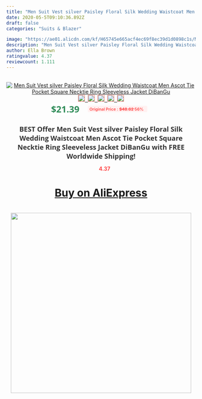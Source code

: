 ```yaml
---
title: "Men Suit Vest silver Paisley Floral Silk Wedding Waistcoat Men Ascot Tie Pocket Square Necktie Ring Sleeveless Jacket DiBanGu"
date: 2020-05-5T09:10:36.892Z
draft: false
categories: "Suits & Blazer"

image: "https://ae01.alicdn.com/kf/H65745e665acf4ec69f8ec39d1d0898c1s/Men-Suit-Vest-silver-Paisley-Floral-Silk-Wedding-Waistcoat-Men-Ascot-Tie-Pocket-Square-Necktie-Ring.jpg"
description: "Men Suit Vest silver Paisley Floral Silk Wedding Waistcoat Men Ascot Tie Pocket Square Necktie Ring Sleeveless Jacket DiBanGu"
author: Ella Brown
ratingvalue: 4.37
reviewcount: 1.111
---
```

<br>
<div style="text-align: center;">
<a href="https://s.click.aliexpress.com/e/_9HwYVR" target="_blank" rel="nofollow noopener noreferrer"><img alt="Men Suit Vest silver Paisley Floral Silk Wedding Waistcoat Men Ascot Tie Pocket Square Necktie Ring Sleeveless Jacket DiBanGu" class="magnifier-image" src="https://ae01.alicdn.com/kf/H65745e665acf4ec69f8ec39d1d0898c1s/Men-Suit-Vest-silver-Paisley-Floral-Silk-Wedding-Waistcoat-Men-Ascot-Tie-Pocket-Square-Necktie-Ring.jpg_640x640.jpg">
<br>
<img style="border:1px solid salmon" src="https://ae01.alicdn.com/kf/H65745e665acf4ec69f8ec39d1d0898c1s/Men-Suit-Vest-silver-Paisley-Floral-Silk-Wedding-Waistcoat-Men-Ascot-Tie-Pocket-Square-Necktie-Ring.jpg_120x120.jpg">&nbsp;&nbsp;<img style="border:1px solid salmon" src="https://ae01.alicdn.com/kf/H011c89ba64444684ae3700140eedc8dah/Men-Suit-Vest-silver-Paisley-Floral-Silk-Wedding-Waistcoat-Men-Ascot-Tie-Pocket-Square-Necktie-Ring.jpg_120x120.jpg">&nbsp;&nbsp;<img style="border:1px solid salmon" src="https://ae01.alicdn.com/kf/H4a776bc1597240cfb244d0136e633b3fz/Men-Suit-Vest-silver-Paisley-Floral-Silk-Wedding-Waistcoat-Men-Ascot-Tie-Pocket-Square-Necktie-Ring.jpg_120x120.jpg">&nbsp;&nbsp;<img style="border:1px solid salmon" src="https://ae01.alicdn.com/kf/Ha603ee8b350c4538aed74e0fc2f281f2Z/Men-Suit-Vest-silver-Paisley-Floral-Silk-Wedding-Waistcoat-Men-Ascot-Tie-Pocket-Square-Necktie-Ring.jpg_120x120.jpg">&nbsp;&nbsp;<img style="border:1px solid salmon" src="https://ae01.alicdn.com/kf/Hadb88bf4de0749adabbcc7bf99cef79br/Men-Suit-Vest-silver-Paisley-Floral-Silk-Wedding-Waistcoat-Men-Ascot-Tie-Pocket-Square-Necktie-Ring.jpg_120x120.jpg"></a></div><br0>
<div style="text-align: center;"><span style="background-color: white; border: 0px; box-sizing: border-box; color: seagreen; display: inline-block; font-family: &quot;open sans&quot; , &quot;arial&quot; , &quot;helvetica&quot; , sans-serif , &quot;heiti&quot;; font-size: 24px; font-stretch: inherit; font-weight: 700; line-height: inherit; margin: 0px 10px 0px 0px; padding: 0px; vertical-align: middle;">$21.39 </span>
<span style="background: rgb(255 , 241 , 241); border-radius: 3px; border: 0px; box-sizing: border-box; color: #ff4747; display: inline-block; font-family: inherit; font-size: 12px; font-stretch: inherit; font-style: inherit; font-variant: inherit; font-weight: 600; line-height: inherit; margin: 0px; padding: 2px 5px; transform: scale(0.9); vertical-align: middle;">Original Price : <b style="text-decoration: line-through;">$48.62 </b> 56%&nbsp;&nbsp;</span></div>
<h1 style="color: #333333; display: inline-block; font-family: &quot;open sans&quot; , &quot;arial&quot; , &quot;helvetica&quot; , sans-serif , &quot;heiti&quot;; font-size: 18px; font-stretch: inherit; font-weight: 700; text-align: center;">BEST Offer Men Suit Vest silver Paisley Floral Silk Wedding Waistcoat Men Ascot Tie Pocket Square Necktie Ring Sleeveless Jacket DiBanGu with FREE Worldwide Shipping!</h1>
<div style="color: #ff4747; text-align: center;">
<img src="https://4.bp.blogspot.com/-M0ZcTcb-5uY/XleCXlxnR4I/AAAAAAAAAEc/OrjgMkXV1oMQFaCRZj5HQwOCBcu3w1FegCPcBGAYYCw/s1600/star.png" style="height: 15px;">&nbsp;<b>4.37</b></div>
<div class="button_cont" align="center"><a class="buynow_a" href="https://s.click.aliexpress.com/e/_9HwYVR" target="_blank" rel="nofollow noopener noreferrer"><H1>Buy on AliExpress</H1></a></div><br>
<div class="separator" style="clear: both; text-align: center;">
<img src="https://lh3.googleusercontent.com/-pTy5HemUv9M/XlePHvY0dAI/AAAAAAAAAE4/0nX5iRUoIWY8eMW9Dpxeirr157OZliDIgCLcBGAsYHQ/s1600/badge.gif" width="480">
</div>
